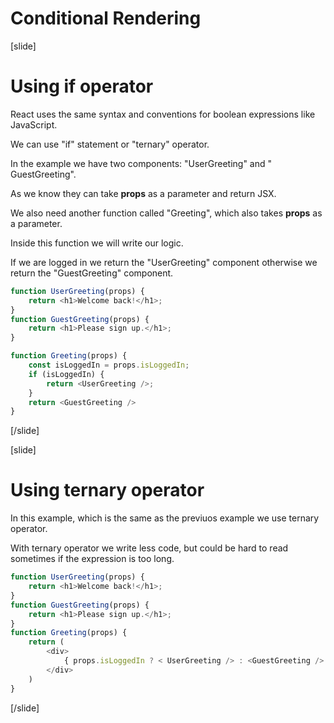 # Conditional Rendering

[slide]

# Using if operator

React uses the same syntax and conventions for boolean expressions like JavaScript.

We can use "if" statement or "ternary" operator.

In the example we have two components: "UserGreeting" and " GuestGreeting".

As we know they can take **props** as a parameter and return JSX.

We also need another function called "Greeting", which also takes **props** as a parameter.

Inside this function we will write our logic.

If we are logged in we return the "UserGreeting" component otherwise we return the "GuestGreeting" component.

```js
function UserGreeting(props) {
    return <h1>Welcome back!</h1>;
}
function GuestGreeting(props) {
    return <h1>Please sign up.</h1>;
}
```

```js
function Greeting(props) {
    const isLoggedIn = props.isLoggedIn;
    if (isLoggedIn) {
        return <UserGreeting />;
    }
    return <GuestGreeting />
}
```

[/slide]

[slide]

# Using ternary operator

In this example, which is the same as the previuos example we use ternary operator.

With ternary operator we write less code, but could be hard to read sometimes if the expression is too long.

```js
function UserGreeting(props) {
    return <h1>Welcome back!</h1>;
}
function GuestGreeting(props) {
    return <h1>Please sign up.</h1>;
}
function Greeting(props) {
    return (
        <div>
            { props.isLoggedIn ? < UserGreeting /> : <GuestGreeting /> }
        </div>
    )
}
```

[/slide]